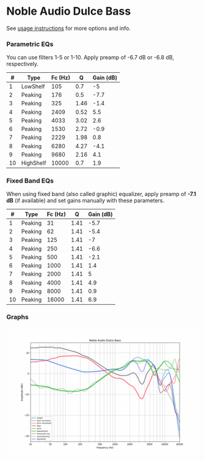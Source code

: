 # Noble Audio Dulce Bass
See [usage instructions](https://github.com/jaakkopasanen/AutoEq#usage) for more options and info.

### Parametric EQs
You can use filters 1-5 or 1-10. Apply preamp of -6.7 dB or -6.8 dB, respectively.

|   # | Type      |   Fc (Hz) |    Q |   Gain (dB) |
|-----|-----------|-----------|------|-------------|
|   1 | LowShelf  |       105 | 0.7  |        -5   |
|   2 | Peaking   |       176 | 0.5  |        -7.7 |
|   3 | Peaking   |       325 | 1.46 |        -1.4 |
|   4 | Peaking   |      2409 | 0.52 |         5.5 |
|   5 | Peaking   |      4033 | 3.02 |         2.6 |
|   6 | Peaking   |      1530 | 2.72 |        -0.9 |
|   7 | Peaking   |      2229 | 1.98 |         0.8 |
|   8 | Peaking   |      6280 | 4.27 |        -4.1 |
|   9 | Peaking   |      9680 | 2.16 |         4.1 |
|  10 | HighShelf |     10000 | 0.7  |         1.9 |

### Fixed Band EQs
When using fixed band (also called graphic) equalizer, apply preamp of **-7.1 dB** (if available) and set gains manually with these parameters.

|   # | Type    |   Fc (Hz) |    Q |   Gain (dB) |
|-----|---------|-----------|------|-------------|
|   1 | Peaking |        31 | 1.41 |        -5.7 |
|   2 | Peaking |        62 | 1.41 |        -5.4 |
|   3 | Peaking |       125 | 1.41 |        -7   |
|   4 | Peaking |       250 | 1.41 |        -6.6 |
|   5 | Peaking |       500 | 1.41 |        -2.1 |
|   6 | Peaking |      1000 | 1.41 |         1.4 |
|   7 | Peaking |      2000 | 1.41 |         5   |
|   8 | Peaking |      4000 | 1.41 |         4.9 |
|   9 | Peaking |      8000 | 1.41 |         0.9 |
|  10 | Peaking |     16000 | 1.41 |         6.9 |

### Graphs
![](./Noble%20Audio%20Dulce%20Bass.png)
